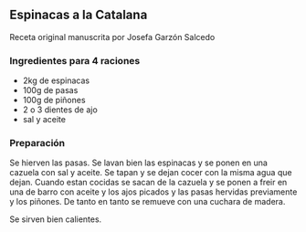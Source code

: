 ## Espinacas a la Catalana

Receta original manuscrita por Josefa Garzón Salcedo

### Ingredientes para 4 raciones

- 2kg de espinacas
- 100g de pasas
- 100g de piñones
- 2 o 3 dientes de ajo
- sal y aceite

### Preparación

Se hierven las pasas.
Se lavan bien las espinacas y se ponen en una cazuela con sal y aceite.
Se tapan y se dejan cocer con la misma agua que dejan.
Cuando estan cocidas se sacan de la cazuela y se ponen a freir en una de barro con aceite y los ajos picados y las pasas hervidas previamente y los piñones.
De tanto en tanto se remueve con una cuchara de madera.

Se sirven bien calientes.

